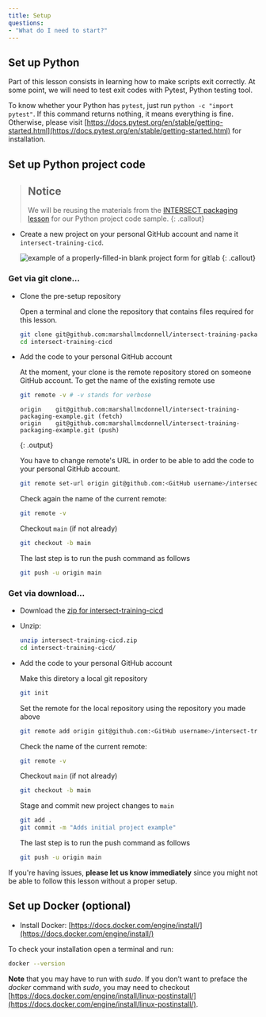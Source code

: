 ```yaml
---
title: Setup
questions:
- "What do I need to start?"
---
```


## Set up Python

Part of this lesson consists in learning how to make scripts exit correctly. At some point, we will need to test exit codes with Pytest, Python testing tool.

To know whether your Python has `pytest`, just run `python -c "import pytest"`. If this command returns nothing, it means everything is fine. Otherwise, please visit [https://docs.pytest.org/en/stable/getting-started.html](https://docs.pytest.org/en/stable/getting-started.html) for installation.

## Set up Python project code

> ## Notice
> We will be reusing the materials from the [INTERSECT packaging lesson](https://intersect-training.org/packaging) for our Python project code sample.
{: .callout}

- Create a new project on your personal GitHub account and name it `intersect-training-cicd`.

  ![example of a properly-filled-in blank project form for gitlab]({{site.baseurl}}/fig/blank-project-form.png)
  {: .callout}


### Get via git clone...

- Clone the pre-setup repository

  Open a terminal and clone the repository that contains files required for this lesson.

  ```bash
  git clone git@github.com:marshallmcdonnell/intersect-training-packaging-example.git intersect-training-cicd
  cd intersect-training-cicd
  ```

- Add the code to your personal GitHub account

  At the moment, your clone is the remote repository stored on someone GitHub account. To get the name of the existing remote use
  ```bash
  git remote -v # -v stands for verbose
  ```

  ```
  origin	git@github.com:marshallmcdonnell/intersect-training-packaging-example.git (fetch)
  origin	git@github.com:marshallmcdonnell/intersect-training-packaging-example.git (push)
  ```
  {: .output}

  You have to change remote's URL in order to be able to add the code to your personal GitHub account.

  ```bash
  git remote set-url origin git@github.com:<GitHub username>/intersect-training-cicd.git
  ```
  Check again the name of the current remote:
  ```bash
  git remote -v
  ```

  Checkout `main` (if not already)
  ```bash
  git checkout -b main
  ```

  The last step is to run the push command as follows
  ```bash
  git push -u origin main
  ```

### Get via download...

- Download the [zip for intersect-training-cicd][download-site]

- Unzip:

  ```bash
  unzip intersect-training-cicd.zip
  cd intersect-training-cicd/
  ```

- Add the code to your personal GitHub account

  Make this diretory a local git repository
  ```bash
  git init
  ```

  Set the remote for the local repository using the repository you made above
  ```bash
  git remote add origin git@github.com:<GitHub username>/intersect-training-cicd.git
  ```

  Check the name of the current remote:
  ```bash
  git remote -v
  ```

  Checkout `main` (if not already)
  ```bash
  git checkout -b main
  ```

  Stage and commit new project changes to `main`
  ```bash
  git add .
  git commit -m "Adds initial project example"
  ```

  The last step is to run the push command as follows
  ```bash
  git push -u origin main
  ```

If you're having issues, **please let us know immediately**
since you might not be able to follow this lesson without a proper setup.

[download-site]: https://github.com/INTERSECT-training/CI-CD/raw/main/downloads/intersect-training-cicd.zip

## Set up Docker (optional)

- Install Docker:  [https://docs.docker.com/engine/install/](https://docs.docker.com/engine/install/)
<!-- Mac OS:  [https://docs.docker.com/docker-for-mac/install/](https://docs.docker.com/docker-for-mac/install/)-->
<!-- Windows: [https://docs.docker.com/docker-for-windows/install/](https://docs.docker.com/docker-for-windows/install/)-->

To check your installation open a terminal and run:
  ```bash
  docker --version
  ```
**Note** that you may have to run with *sudo*. If you don’t want to preface the *docker* command with *sudo*, you may need to checkout [https://docs.docker.com/engine/install/linux-postinstall/](https://docs.docker.com/engine/install/linux-postinstall/).



